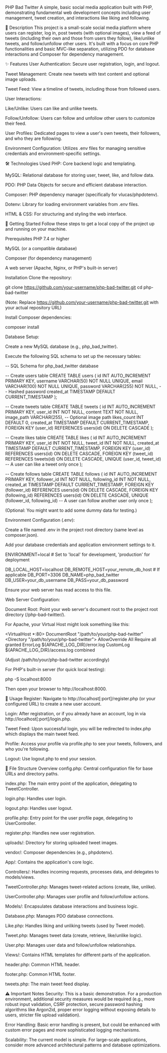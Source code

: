 PHP Bad Twitter
A simple, basic social media application built with PHP, demonstrating fundamental web development concepts including user management, tweet creation, and interactions like liking and following.

📝 Description
This project is a small-scale social media platform where users can register, log in, post tweets (with optional images), view a feed of tweets (including their own and those from users they follow), like/unlike tweets, and follow/unfollow other users. It's built with a focus on core PHP functionalities and basic MVC-like separation, utilizing PDO for database interactions and Composer for dependency management.

✨ Features
User Authentication: Secure user registration, login, and logout.

Tweet Management: Create new tweets with text content and optional image uploads.

Tweet Feed: View a timeline of tweets, including those from followed users.

User Interactions:

Like/Unlike: Users can like and unlike tweets.

Follow/Unfollow: Users can follow and unfollow other users to customize their feed.

User Profiles: Dedicated pages to view a user's own tweets, their followers, and who they are following.

Environment Configuration: Utilizes .env files for managing sensitive credentials and environment-specific settings.

🛠️ Technologies Used
PHP: Core backend logic and templating.

MySQL: Relational database for storing user, tweet, like, and follow data.

PDO: PHP Data Objects for secure and efficient database interaction.

Composer: PHP dependency manager (specifically for vlucas/phpdotenv).

Dotenv: Library for loading environment variables from .env files.

HTML & CSS: For structuring and styling the web interface.

🚀 Getting Started
Follow these steps to get a local copy of the project up and running on your machine.

Prerequisites
PHP 7.4 or higher

MySQL (or a compatible database)

Composer (for dependency management)

A web server (Apache, Nginx, or PHP's built-in server)

Installation
Clone the repository:

git clone https://github.com/your-username/php-bad-twitter.git
cd php-bad-twitter

(Note: Replace https://github.com/your-username/php-bad-twitter.git with your actual repository URL)

Install Composer dependencies:

composer install

Database Setup:

Create a new MySQL database (e.g., php_bad_twitter).

Execute the following SQL schema to set up the necessary tables:

-- SQL Schema for php_bad_twitter database

-- Create users table
CREATE TABLE users (
id INT AUTO_INCREMENT PRIMARY KEY,
username VARCHAR(50) NOT NULL UNIQUE,
email VARCHAR(100) NOT NULL UNIQUE,
password VARCHAR(255) NOT NULL, -- Hashed password
created_at TIMESTAMP DEFAULT CURRENT_TIMESTAMP
);

-- Create tweets table
CREATE TABLE tweets (
id INT AUTO_INCREMENT PRIMARY KEY,
user_id INT NOT NULL,
content TEXT NOT NULL,
image_path VARCHAR(255), -- Optional image path
likes_count INT DEFAULT 0,
created_at TIMESTAMP DEFAULT CURRENT_TIMESTAMP,
FOREIGN KEY (user_id) REFERENCES users(id) ON DELETE CASCADE
);

-- Create likes table
CREATE TABLE likes (
id INT AUTO_INCREMENT PRIMARY KEY,
user_id INT NOT NULL,
tweet_id INT NOT NULL,
created_at TIMESTAMP DEFAULT CURRENT_TIMESTAMP,
FOREIGN KEY (user_id) REFERENCES users(id) ON DELETE CASCADE,
FOREIGN KEY (tweet_id) REFERENCES tweets(id) ON DELETE CASCADE,
UNIQUE (user_id, tweet_id) -- A user can like a tweet only once
);

-- Create follows table
CREATE TABLE follows (
id INT AUTO_INCREMENT PRIMARY KEY,
follower_id INT NOT NULL,
following_id INT NOT NULL,
created_at TIMESTAMP DEFAULT CURRENT_TIMESTAMP,
FOREIGN KEY (follower_id) REFERENCES users(id) ON DELETE CASCADE,
FOREIGN KEY (following_id) REFERENCES users(id) ON DELETE CASCADE,
UNIQUE (follower_id, following_id) -- A user can follow another user only once
);

(Optional: You might want to add some dummy data for testing.)

Environment Configuration (.env):

Create a file named .env in the project root directory (same level as composer.json).

Add your database credentials and application environment settings to it.

ENVIRONMENT=local # Set to 'local' for development, 'production' for deployment

DB_LOCAL_HOST=localhost
DB_REMOTE_HOST=your_remote_db_host # If applicable
DB_PORT=3306
DB_NAME=php_bad_twitter
DB_USER=your_db_username
DB_PASS=your_db_password

Ensure your web server has read access to this file.

Web Server Configuration:

Document Root: Point your web server's document root to the project root directory (/php-bad-twitter/).

For Apache, your Virtual Host might look something like this:

<VirtualHost *:80>
DocumentRoot "/path/to/your/php-bad-twitter"
<Directory "/path/to/your/php-bad-twitter">
AllowOverride All
Require all granted
</Directory>
ErrorLog ${APACHE_LOG_DIR}/error.log
CustomLog ${APACHE_LOG_DIR}/access.log combined
</VirtualHost>

(Adjust /path/to/your/php-bad-twitter accordingly)

For PHP's built-in server (for quick local testing):

php -S localhost:8000

Then open your browser to http://localhost:8000.

🏃 Usage
Register: Navigate to http://localhost[:port]/register.php (or your configured URL) to create a new user account.

Login: After registration, or if you already have an account, log in via http://localhost[:port]/login.php.

Tweet Feed: Upon successful login, you will be redirected to index.php which displays the main tweet feed.

Profile: Access your profile via profile.php to see your tweets, followers, and who you're following.

Logout: Use logout.php to end your session.

📁 File Structure Overview
config.php: Central configuration file for base URLs and directory paths.

index.php: The main entry point of the application, delegating to TweetController.

login.php: Handles user login.

logout.php: Handles user logout.

profile.php: Entry point for the user profile page, delegating to UserController.

register.php: Handles new user registration.

uploads/: Directory for storing uploaded tweet images.

vendor/: Composer dependencies (e.g., phpdotenv).

App/: Contains the application's core logic.

Controllers/: Handles incoming requests, processes data, and delegates to models/views.

TweetController.php: Manages tweet-related actions (create, like, unlike).

UserController.php: Manages user profile and follow/unfollow actions.

Models/: Encapsulates database interactions and business logic.

Database.php: Manages PDO database connections.

Like.php: Handles liking and unliking tweets (used by Tweet model).

Tweet.php: Manages tweet data (create, retrieve, like/unlike logic).

User.php: Manages user data and follow/unfollow relationships.

Views/: Contains HTML templates for different parts of the application.

header.php: Common HTML header.

footer.php: Common HTML footer.

tweets.php: The main tweet feed display.

⚠️ Important Notes
Security: This is a basic demonstration. For a production environment, additional security measures would be required (e.g., more robust input validation, CSRF protection, secure password hashing algorithms like Argon2id, proper error logging without exposing details to users, stricter file upload validation).

Error Handling: Basic error handling is present, but could be enhanced with custom error pages and more sophisticated logging mechanisms.

Scalability: The current model is simple. For large-scale applications, consider more advanced architectural patterns and database optimizations.